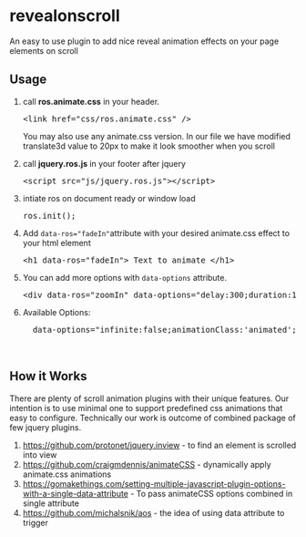 # revealonscroll
An easy to use plugin to add nice reveal animation effects on your page elements on scroll

## Usage

1.  call **ros.animate.css** in your header.

    <pre>&lt;link href=&quot;css/ros.animate.css&quot; /&gt;</pre>

    You may also use any animate.css version. In our file we have modified translate3d value to 20px to make it look smoother when you scroll

2.  call **jquery.ros.js** in your footer after jquery

    <pre>&lt;script src=&quot;js/jquery.ros.js&quot;&gt;&lt;/script&gt;</pre>

3.  intiate ros on document ready or window load

    <pre>ros.init();</pre>

4.  Add `data-ros="fadeIn"`attribute with your desired animate.css effect to your html element

    <pre>&lt;h1 data-ros=&quot;fadeIn&quot;&gt; Text to animate &lt;/h1&gt;</pre>

5.  You can add more options with `data-options` attribute.

    <pre>&lt;div data-ros=&quot;zoomIn&quot; data-options=&quot;delay:300;duration:1000&quot;&gt;</pre>

6.  Available Options:

    <pre>  data-options="infinite:false;animationClass:'animated';delay: 0;duration: 1000;callback:;"
    <!--  
      animationClass: "animated"  // Can be any class. for magic.css use 'puffIn'
      delay: 0 //Can be any value (in ms)
      duration: 1000  // Can be any value (in ms)
      callback:; // Any function
     -->
        		</pre>

## How it Works

There are plenty of scroll animation plugins with their unique features. Our intention is to use minimal one to support predefined css animations that easy to configure. Technically our work is outcome of combined package of few jquery plugins.

1.  https://github.com/protonet/jquery.inview - to find an element is scrolled into view
2.  https://github.com/craigmdennis/animateCSS - dynamically apply animate.css animations
3.  https://gomakethings.com/setting-multiple-javascript-plugin-options-with-a-single-data-attribute - To pass animateCSS options combined in single attribute
4.  https://github.com/michalsnik/aos - the idea of using data attribute to trigger
